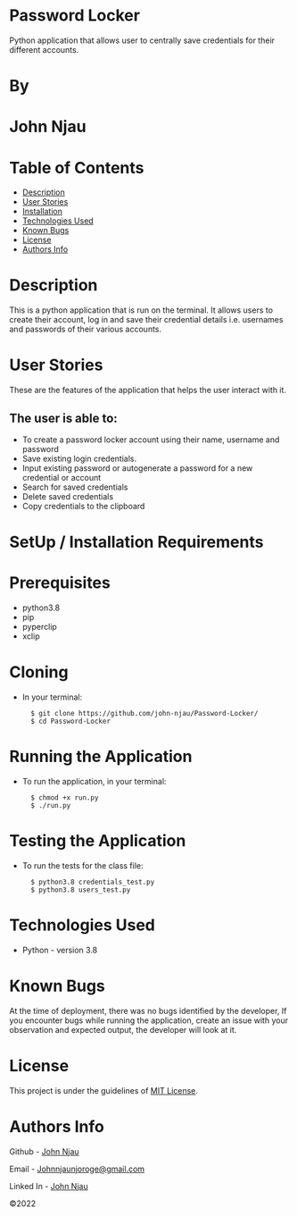 # Password Locker
Python application that allows user to centrally save credentials for their different accounts.
# By
# John Njau

# Table of Contents

- [Description](#description)
- [User Stories](#user-stories)
- [Installation](#setup)
- [Technologies Used](#technologies-used)
- [Known Bugs](#known-bugs)
- [License](#license)
- [Authors Info](#author-Info)

# Description
This is a python application that is run on the terminal. It allows users to create their account, log in and save their credential details i.e. usernames and passwords of their various accounts.

# User Stories
These are the features of the application that helps the user interact with it.

<h2>The user is able to:</h2>
<ul>
<li>To create a password locker account using their name, username and password</li>
<li>Save existing login credentials.</li>
<li>Input existing password or autogenerate a password for a new credential or account</li>
<li>Search for saved credentials</li>
<li>Delete saved credentials</li>
<li>Copy credentials to the clipboard</li>
</ul>


# SetUp / Installation Requirements
# Prerequisites
* python3.8
* pip
* pyperclip
* xclip

# Cloning
* In your terminal:
        
        $ git clone https://github.com/john-njau/Password-Locker/
        $ cd Password-Locker

# Running the Application
* To run the application, in your terminal:

        $ chmod +x run.py
        $ ./run.py
        
# Testing the Application
* To run the tests for the class file:

        $ python3.8 credentials_test.py
        $ python3.8 users_test.py
        
# Technologies Used
* Python - version 3.8

# Known Bugs

 At the time of deployment, there was no bugs identified by the developer,
  If you encounter bugs while running the application, create an issue with your observation and expected output, the developer will look at it.

# License
This project is under the guidelines of [MIT License](https://github.com/John-Njau/My-Portfolio/blob/main/LICENSE).

# Authors Info


Github - [John Njau](https://github.com/john-njau/)

Email - [Johnnjaunjoroge@gmail.com](johnnjaunjoroge@gmail.com)

Linked In - [John Njau](https://www.linkedin.com/mwlite/in/john-njau-868b37213)

<p>&copy;2022 </p>
